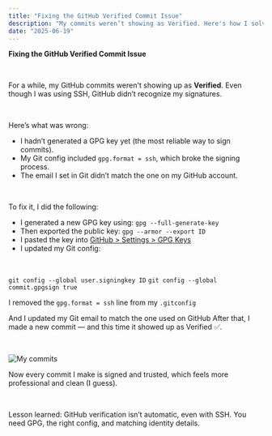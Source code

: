 ```yaml
---
title: "Fixing the GitHub Verified Commit Issue"
description: "My commits weren’t showing as Verified. Here's how I solved it using GPG and a proper setup."
date: "2025-06-19"
---
```


**Fixing the GitHub Verified Commit Issue**

&nbsp;

For a while, my GitHub commits weren't showing up as **Verified**. Even though I was using SSH, GitHub didn’t recognize my signatures.

&nbsp;

Here’s what was wrong:
- I hadn’t generated a GPG key yet (the most reliable way to sign commits).
- My Git config included `gpg.format = ssh`, which broke the signing process.
- The email I set in Git didn’t match the one on my GitHub account.

&nbsp;

To fix it, I did the following:

- I generated a new GPG key using: `gpg --full-generate-key`
- Then exported the public key: `gpg --armor --export ID`
- I pasted the key into [GitHub > Settings > GPG Keys](https://github.com/settings/keys)
- I updated my Git config:

&nbsp;

  `git config --global user.signingkey ID`
  `git config --global commit.gpgsign true`

I removed the `gpg.format = ssh` line from my `.gitconfig`

And I updated my Git email to match the one used on GitHub
After that, I made a new commit — and this time it showed up as Verified ✅.

 &nbsp;

![My commits](/images/commitVerified.png)


Now every commit I make is signed and trusted, which feels more professional and clean (I guess).

 &nbsp;

Lesson learned: GitHub verification isn’t automatic, even with SSH. You need GPG, the right config, and matching identity details.
